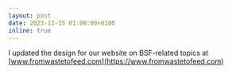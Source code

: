 ```yaml
---
layout: post
date: 2023-12-15 01:00:00+0100
inline: true
---
```


I updated the design for our website on BSF-related topics at [www.fromwastetofeed.com](https://www.fromwastetofeed.com)